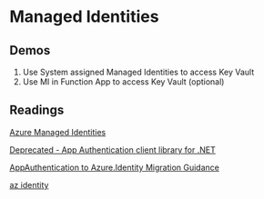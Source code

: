 # Managed Identities

## Demos

1. Use System assigned Managed Identities to access Key Vault
2. Use MI in Function App to access Key Vault (optional)

## Readings

[Azure Managed Identities](https://docs.microsoft.com/en-us/azure/active-directory/managed-identities-azure-resources/)

[Deprecated - App Authentication client library for .NET](https://docs.microsoft.com/en-us/dotnet/api/overview/azure/service-to-service-authentication)

[AppAuthentication to Azure.Identity Migration Guidance](https://learn.microsoft.com/en-us/dotnet/api/overview/azure/app-auth-migration?view=azure-dotnet)

[az identity](https://docs.microsoft.com/en-us/cli/azure/identity?view=azure-cli-latest)

